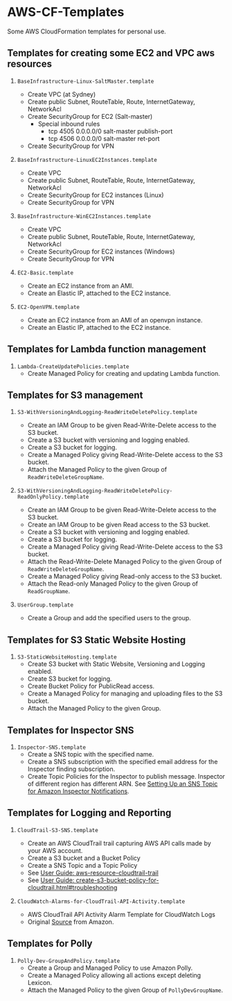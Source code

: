 # AWS-CF-Templates

Some AWS CloudFormation templates for personal use.

## Templates for creating some EC2 and VPC aws resources

1. `BaseInfrastructure-Linux-SaltMaster.template`
    - Create VPC (at Sydney)
    - Create public Subnet, RouteTable, Route, InternetGateway, NetworkAcl 
    - Create SecurityGroup for EC2 (Salt-master)
        - Special inbound rules
            - tcp 4505 0.0.0.0/0  salt-master publish-port
            - tcp 4506 0.0.0.0/0  salt-master ret-port
    - Create SecurityGroup for VPN

1. `BaseInfrastructure-LinuxEC2Instances.template`
    - Create VPC
    - Create public Subnet, RouteTable, Route, InternetGateway, NetworkAcl 
    - Create SecurityGroup for EC2 instances (Linux)
    - Create SecurityGroup for VPN

1. `BaseInfrastructure-WinEC2Instances.template`
    - Create VPC
    - Create public Subnet, RouteTable, Route, InternetGateway, NetworkAcl 
    - Create SecurityGroup for EC2 instances (Windows)
    - Create SecurityGroup for VPN

1. `EC2-Basic.template`
    - Create an EC2 instance from an AMI.
    - Create an Elastic IP, attached to the EC2 instance.

1. `EC2-OpenVPN.template`
    - Create an EC2 instance from an AMI of an openvpn instance.
    - Create an Elastic IP, attached to the EC2 instance.

## Templates for Lambda function management

1. `Lambda-CreateUpdatePolicies.template`
    - Create Managed Policy for creating and updating Lambda function.

## Templates for S3 management

1. `S3-WithVersioningAndLogging-ReadWriteDeletePolicy.template`
    - Create an IAM Group to be given Read-Write-Delete access to the S3 bucket.
    - Create a S3 bucket with versioning and logging enabled.
    - Create a S3 bucket for logging.
    - Create a Managed Policy giving Read-Write-Delete access to the S3 bucket.
    - Attach the Managed Policy to the given Group of `ReadWriteDeleteGroupName`.

1. `S3-WithVersioningAndLogging-ReadWriteDeletePolicy-ReadOnlyPolicy.template`
    - Create an IAM Group to be given Read-Write-Delete access to the S3 bucket.
    - Create an IAM Group to be given Read access to the S3 bucket.
    - Create a S3 bucket with versioning and logging enabled.
    - Create a S3 bucket for logging.
    - Create a Managed Policy giving Read-Write-Delete access to the S3 bucket.
    - Attach the Read-Write-Delete Managed Policy to the given Group of `ReadWriteDeleteGroupName`.
    - Create a Managed Policy giving Read-only access to the S3 bucket.
    - Attach the Read-only Managed Policy to the given Group of `ReadGroupName`.

1. `UserGroup.template`
    - Create a Group and add the specified users to the group.

## Templates for S3 Static Website Hosting

1. `S3-StaticWebsiteHosting.template`
    - Create S3 bucket with Static Website, Versioning and Logging enabled.
    - Create S3 bucket for logging.
    - Create Bucket Policy for PublicRead access.
    - Create a Managed Policy for managing and uploading files to the S3 bucket.
    - Attach the Managed Policy to the given Group.

## Templates for Inspector SNS

1. `Inspector-SNS.template`
   - Create a SNS topic with the specified name.
   - Create a SNS subscription with the specified email address for the Inspector finding subscription.
   - Create Topic Policies for the Inspector to publish message. Inspector of different region has different ARN.
     See [Setting Up an SNS Topic for Amazon Inspector Notifications](https://docs.aws.amazon.com/inspector/latest/userguide/inspector_assessments.html#sns-topic).

## Templates for Logging and Reporting 

1. `CloudTrail-S3-SNS.template`
    - Create an AWS CloudTrail trail capturing AWS API calls made by your AWS account.
    - Create a S3 bucket and a Bucket Policy
    - Create a SNS Topic and a Topic Policy
    - See [User Guide: aws-resource-cloudtrail-trail](http://docs.aws.amazon.com/AWSCloudFormation/latest/UserGuide/aws-resource-cloudtrail-trail.html)
    - See [User Guide: create-s3-bucket-policy-for-cloudtrail.html#troubleshooting](http://docs.aws.amazon.com/awscloudtrail/latest/userguide/create-s3-bucket-policy-for-cloudtrail.html#troubleshooting)

1. `CloudWatch-Alarms-for-CloudTrail-API-Activity.template`
    - AWS CloudTrail API Activity Alarm Template for CloudWatch Logs
    - Original [Source](https://s3-us-west-2.amazonaws.com/awscloudtrail/cloudwatch-alarms-for-cloudtrail-api-activity/CloudWatch_Alarms_for_CloudTrail_API_Activity.json) from Amazon.

## Templates for Polly 

1. `Polly-Dev-GroupAndPolicy.template`
    - Create a Group and Managed Policy to use Amazon Polly.
    - Create a Managed Policy allowing all actions except deleting Lexicon.
    - Attach the Managed Policy to the given Group of `PollyDevGroupName`.
